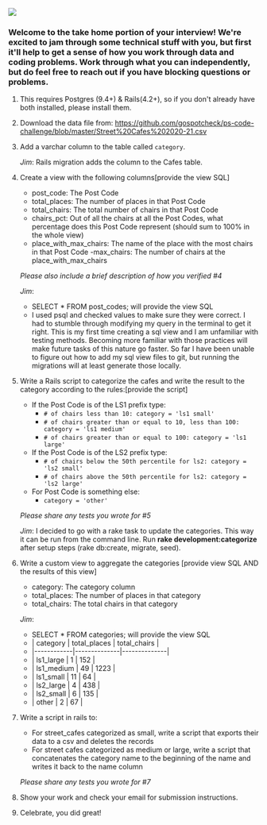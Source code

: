 ![](https://assets-global.website-files.com/5b69e8315733f2850ec22669/5b749a4663ff82be270ff1f5_GSC%20Lockup%20(Orange%20%3A%20Black).svg)

### Welcome to the take home portion of your interview! We're excited to jam through some technical stuff with you, but first it'll help to get a sense of how you work through data and coding problems. Work through what you can independently, but do feel free to reach out if you have blocking questions or problems.

1) This requires Postgres (9.4+) & Rails(4.2+), so if you don't already have both installed, please install them.

2) Download the data file from: https://github.com/gospotcheck/ps-code-challenge/blob/master/Street%20Cafes%202020-21.csv

3) Add a varchar column to the table called `category`. 
    
    *Jim*: Rails migration adds the column to the Cafes table.

4) Create a view with the following columns[provide the view SQL]
    - post_code: The Post Code
    - total_places: The number of places in that Post Code
    - total_chairs: The total number of chairs in that Post Code
    - chairs_pct: Out of all the chairs at all the Post Codes, what percentage does this Post Code represent (should sum to 100% in the whole view)
    - place_with_max_chairs: The name of the place with the most chairs in that Post Code
    -max_chairs: The number of chairs at the place_with_max_chairs
	
    *Please also include a brief description of how you verified #4*

    *Jim*: 
    - SELECT * FROM post_codes; will provide the view SQL
    - I used psql and checked values to make sure they were correct. I had to stumble through modifying my query in the terminal to get it right. This is my first time creating a sql view and I am unfamiliar with testing methods. Becoming more familiar with those practices will make future tasks of this nature go faster. So far I have been unable to figure out how to add my sql view files to git, but running the migrations will at least generate those locally.

5) Write a Rails script to categorize the cafes and write the result to the category according to the rules:[provide the script]
    - If the Post Code is of the LS1 prefix type:
        - `# of chairs less than 10: category = 'ls1 small'`
        - `# of chairs greater than or equal to 10, less than 100: category = 'ls1 medium'`
        - `# of chairs greater than or equal to 100: category = 'ls1 large' `
    - If the Post Code is of the LS2 prefix type: 
        - `# of chairs below the 50th percentile for ls2: category = 'ls2 small'`
        - `# of chairs above the 50th percentile for ls2: category = 'ls2 large'`
    - For Post Code is something else:
        - `category = 'other'`

    *Please share any tests you wrote for #5*

    *Jim*: I decided to go with a rake task to update the categories. This way it can be run from the command line. Run **rake development:categorize** after setup steps (rake db:create, migrate, seed).

6) Write a custom view to aggregate the categories [provide view SQL AND the results of this view]
    - category: The category column
    - total_places: The number of places in that category
    - total_chairs: The total chairs in that category
    
    *Jim*: 
    - SELECT * FROM categories; will provide the view SQL
    - | category   | total_places | total_chairs |
    - |------------|--------------|--------------|
    - | ls1_large  | 1            | 152          |
    - | ls1_medium | 49           | 1223         |
    - | ls1_small  | 11           | 64           |
    - | ls2_large  | 4            | 438          |
    - | ls2_small  | 6            | 135          |
    - | other      | 2            | 67           |

7) Write a script in rails to:
    - For street_cafes categorized as small, write a script that exports their data to a csv and deletes the records
    - For street cafes categorized as medium or large, write a script that concatenates the category name to the beginning of the name and writes it back to the name column
	
    *Please share any tests you wrote for #7*

8) Show your work and check your email for submission instructions.

9) Celebrate, you did great! 


